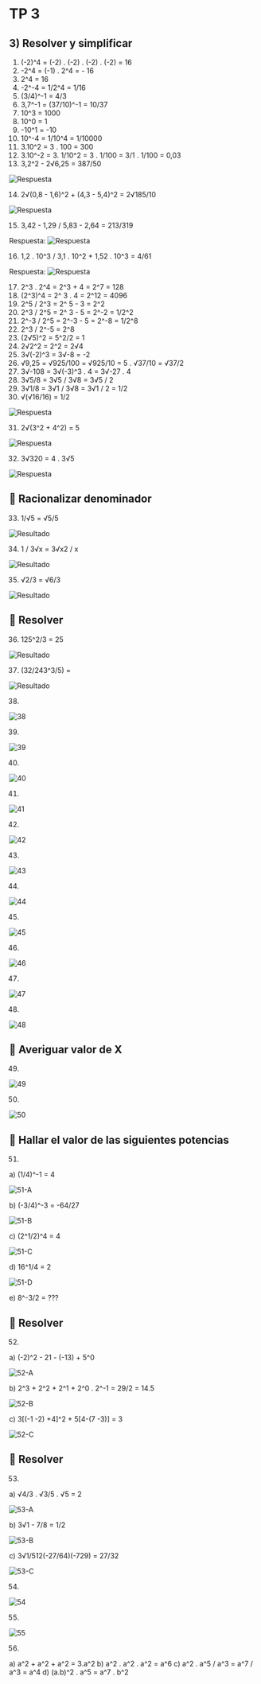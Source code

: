 # TP 3

## 3) Resolver y simplificar

1. (-2)^4 = (-2) . (-2) . (-2) . (-2) = 16
2. -2^4 = (-1) . 2^4 = - 16
3. 2^4 = 16
4. -2^-4 = 1/2^4 = 1/16
5. (3/4)^-1 = 4/3
6. 3,7^-1 = (37/10)^-1 = 10/37
7. 10^3 = 1000
8. 10^0 = 1
9. -10^1 = -10
10. 10^-4 = 1/10^4 = 1/10000
11. 3.10^2 = 3 . 100 = 300
12. 3.10^-2 = 3. 1/10^2 = 3 . 1/100 = 3/1 . 1/100 = 0,03
13. 3,2^2 - 2√6,25 = 387/50

![Respuesta](https://i.imgur.com/MHVVcy4.png)

14. 2√(0,8 - 1,6)^2 + (4,3 - 5,4)^2 = 2√185/10

![Respuesta](https://i.imgur.com/Bn3aHYa.png)

15. 3,42 - 1,29 / 5,83 - 2,64 = 213/319

Respuesta:
![Respuesta](https://i.imgur.com/JOa0jKN.png)

16. 1,2 . 10^3 / 3,1 . 10^2 + 1,52 . 10^3 = 4/61

Respuesta:
![Respuesta](https://i.imgur.com/KIfXbGx.png)

17. 2^3 . 2^4 = 2^3 + 4 = 2^7 = 128
18. (2^3)^4 = 2^ 3 . 4 = 2^12 = 4096
19. 2^5 / 2^3 = 2^ 5 - 3 = 2^2
20. 2^3 / 2^5 = 2^ 3 - 5 = 2^-2 = 1/2^2
21. 2^-3 / 2^5 = 2^-3 - 5 = 2^-8 = 1/2^8
22. 2^3 / 2^-5 = 2^8
23. (2√5)^2 = 5^2/2 = 1
24. 2√2^2 = 2^2 = 2√4
25. 3√(-2)^3 = 3√-8 = -2
26. √9,25 = √925/100 = √925/10 = 5 . √37/10 = √37/2
27. 3√-108 = 3√(-3)^3 . 4 = 3√-27 . 4
28. 3√5/8 = 3√5 / 3√8 = 3√5 / 2
29. 3√1/8 = 3√1 / 3√8 = 3√1 / 2 = 1/2
30. √(√16/16) = 1/2

![Respuesta](https://i.imgur.com/ykWw1ry.png)

31. 2√(3^2 + 4^2) = 5

![Respuesta](https://i.imgur.com/QxlMUwo.png)

32. 3√320 = 4 . 3√5

![Respuesta](https://i.imgur.com/UvOPK8j.png)

## 🔢 Racionalizar denominador

33. 1/√5 = √5/5

![Resultado](https://i.imgur.com/0uWn8hG.png)

34. 1 / 3√x = 3√x2 / x

![Resultado](https://i.imgur.com/wPspQTk.png)

35. √2/3 = √6/3

![Resultado](https://i.imgur.com/Qy6ybWU.png)

## 🔢 Resolver

36. 125^2/3 = 25

![Resultado](https://i.imgur.com/9RJSjBZ.png)

37. (32/243^3/5) =

![Resultado](https://i.imgur.com/7jF6L6R.png)

38.

![38](https://i.imgur.com/Yp3PKPl.png)

39.

![39](https://i.imgur.com/5XhvbRD.png)

40.

![40](https://i.imgur.com/lq1j5Lc.png)

41.

![41](https://i.imgur.com/SYH5XnX.png)

42.

![42](https://i.imgur.com/PypSUcF.png)

43.

![43](https://i.imgur.com/Vof4VrN.png)

44.

![44](https://i.imgur.com/sUJQbeK.png)

45.

![45](https://i.imgur.com/p69wsfO.png)

46.

![46](https://i.imgur.com/BdTgZ3c.png)

47.

![47](https://i.imgur.com/TJQvjgt.png)

48.

![48](https://i.imgur.com/mbGluWL.png)

## 🔢 Averiguar valor de X

49.

![49](https://i.imgur.com/9r8C1dx.png)

50.

![50](https://i.imgur.com/kD7BuBK.png)

## 🔢 Hallar el valor de las siguientes potencias

51.

a) (1/4)^-1 = 4

![51-A](https://i.imgur.com/PHF48zK.png)

b) (-3/4)^-3 = -64/27

![51-B](https://i.imgur.com/VyxXGLI.png)

c) (2^1/2)^4 = 4

![51-C](https://i.imgur.com/CJzdIr1.png)

d) 16^1/4 = 2

![51-D](https://i.imgur.com/K9yvZIK.png)

e) 8^-3/2 = ???

## 🔢 Resolver

52.

a) (-2)^2 - 21 - (-13) + 5^0

![52-A](https://i.imgur.com/YnjhqOJ.png)

b) 2^3 + 2^2 + 2^1 + 2^0 . 2^-1 = 29/2 = 14.5

![52-B](https://i.imgur.com/Ig7lbSt.png)

c) 3[(-1 -2) +4]^2 + 5[4-(7 -3)] = 3

![52-C](https://i.imgur.com/3x8zUXe.png)

## 🔢 Resolver

53.

a) √4/3 . √3/5 . √5 = 2

![53-A](https://i.imgur.com/k47er90.png)

b) 3√1 - 7/8 = 1/2

![53-B](https://i.imgur.com/37dSd72.png)

c) 3√1/512(-27/64)(-729) = 27/32

![53-C](https://i.imgur.com/MUetx2E.png)

54.

![54](https://i.imgur.com/KhwN0HE.png)

55.

![55](https://i.imgur.com/PPiP8M7.png)

56.

a) a^2 + a^2 + a^2 = 3.a^2
b) a^2 . a^2 . a^2 = a^6
c) a^2 . a^5 / a^3 = a^7 / a^3 = a^4
d) (a.b)^2 . a^5 = a^7 . b^2
